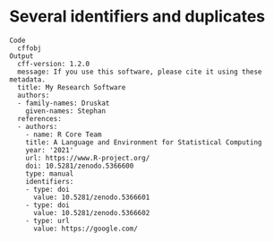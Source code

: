 # Several identifiers and duplicates

    Code
      cffobj
    Output
      cff-version: 1.2.0
      message: If you use this software, please cite it using these metadata.
      title: My Research Software
      authors:
      - family-names: Druskat
        given-names: Stephan
      references:
      - authors:
        - name: R Core Team
        title: A Language and Environment for Statistical Computing
        year: '2021'
        url: https://www.R-project.org/
        doi: 10.5281/zenodo.5366600
        type: manual
        identifiers:
        - type: doi
          value: 10.5281/zenodo.5366601
        - type: doi
          value: 10.5281/zenodo.5366602
        - type: url
          value: https://google.com/

